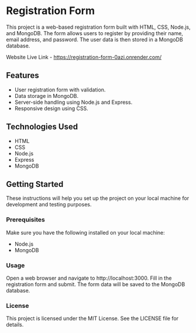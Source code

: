 # Registration Form

This project is a web-based registration form built with HTML, CSS, Node.js, and MongoDB. The form allows users to register by providing their name, email address, and password. The user data is then stored in a MongoDB database.

Website Live Link - https://registration-form-0azi.onrender.com/

## Features

- User registration form with validation.
- Data storage in MongoDB.
- Server-side handling using Node.js and Express.
- Responsive design using CSS.

## Technologies Used

- HTML
- CSS
- Node.js
- Express
- MongoDB

## Getting Started

These instructions will help you set up the project on your local machine for development and testing purposes.

### Prerequisites

Make sure you have the following installed on your local machine:

- Node.js
- MongoDB

### Usage
Open a web browser and navigate to http://localhost:3000.
Fill in the registration form and submit.
The form data will be saved to the MongoDB database.
### License
This project is licensed under the MIT License. See the LICENSE file for details.
